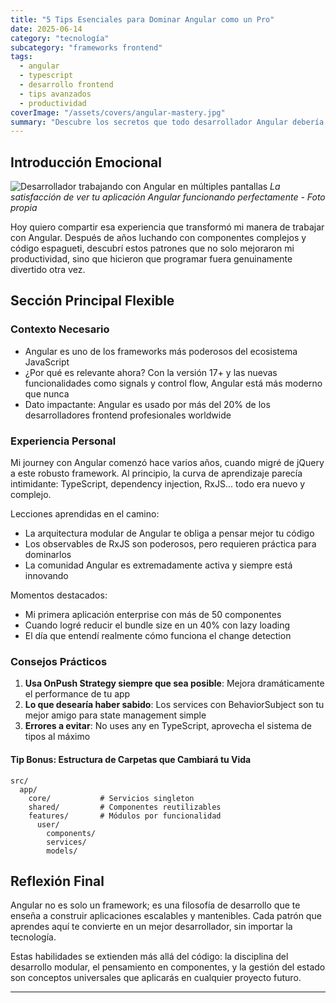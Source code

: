 ```yaml
---
title: "5 Tips Esenciales para Dominar Angular como un Pro"
date: 2025-06-14
category: "tecnología"
subcategory: "frameworks frontend"
tags: 
  - angular
  - typescript
  - desarrollo frontend
  - tips avanzados
  - productividad
coverImage: "/assets/covers/angular-mastery.jpg"
summary: "Descubre los secretos que todo desarrollador Angular debería conocer para escribir código más limpio, eficiente y mantenible"
---
```


## Introducción Emocional
![Desarrollador trabajando con Angular en múltiples pantallas](/assets/images/angular-workspace.jpg)
*La satisfacción de ver tu aplicación Angular funcionando perfectamente - Foto propia*

Hoy quiero compartir esa experiencia que transformó mi manera de trabajar con Angular. Después de años luchando con componentes complejos y código espagueti, descubrí estos patrones que no solo mejoraron mi productividad, sino que hicieron que programar fuera genuinamente divertido otra vez.

## Sección Principal Flexible
### Contexto Necesario
- Angular es uno de los frameworks más poderosos del ecosistema JavaScript
- ¿Por qué es relevante ahora? Con la versión 17+ y las nuevas funcionalidades como signals y control flow, Angular está más moderno que nunca
- Dato impactante: Angular es usado por más del 20% de los desarrolladores frontend profesionales worldwide

### Experiencia Personal
Mi journey con Angular comenzó hace varios años, cuando migré de jQuery a este robusto framework. Al principio, la curva de aprendizaje parecía intimidante: TypeScript, dependency injection, RxJS... todo era nuevo y complejo.

Lecciones aprendidas en el camino:
- La arquitectura modular de Angular te obliga a pensar mejor tu código
- Los observables de RxJS son poderosos, pero requieren práctica para dominarlos
- La comunidad Angular es extremadamente activa y siempre está innovando

Momentos destacados:
- Mi primera aplicación enterprise con más de 50 componentes
- Cuando logré reducir el bundle size en un 40% con lazy loading
- El día que entendí realmente cómo funciona el change detection

### Consejos Prácticos
1. **Usa OnPush Strategy siempre que sea posible**: Mejora dramáticamente el performance de tu app
2. **Lo que desearía haber sabido**: Los services con BehaviorSubject son tu mejor amigo para state management simple
3. **Errores a evitar**: No uses any en TypeScript, aprovecha el sistema de tipos al máximo

#### Tip Bonus: Estructura de Carpetas que Cambiará tu Vida
```
src/
  app/
    core/           # Servicios singleton
    shared/         # Componentes reutilizables
    features/       # Módulos por funcionalidad
      user/
        components/
        services/
        models/
```

## Reflexión Final
Angular no es solo un framework; es una filosofía de desarrollo que te enseña a construir aplicaciones escalables y mantenibles. Cada patrón que aprendes aquí te convierte en un mejor desarrollador, sin importar la tecnología.

Estas habilidades se extienden más allá del código: la disciplina del desarrollo modular, el pensamiento en componentes, y la gestión del estado son conceptos universales que aplicarás en cualquier proyecto futuro.

---